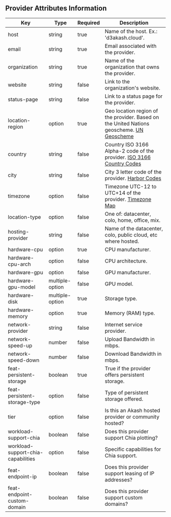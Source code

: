 ## Provider Attributes Information

| Key                         | Type               | Required | Description                                                            |
|---------------------------- |--------------------|----------|------------------------------------------------------------------------|
| host                        | string             | true     | Name of the host. Ex.: 'd3akash.cloud'.                                |
| email                       | string             | true     | Email associated with the provider.                                    |
| organization                | string             | true     | Name of the organization that owns the provider.                       |
| website                     | string             | false    | Link to the organization's website.                                    |
| status-page                 | string             | false    | Link to a status page for the provider.                                |
| location-region             | option             | true     | Geo location region of the provider. Based on the United Nations geoscheme. [UN Geoscheme](https://en.wikipedia.org/wiki/United_Nations_geoscheme) |
| country                     | string             | false    | Country ISO 3166 Alpha-2 code of the provider. [ISO 3166 Country Codes](https://en.wikipedia.org/wiki/List_of_ISO_3166_country_codes) |
| city                        | string             | false    | City 3 letter code of the provider. [Harbor Codes](https://www.hh-express.com/en/support/three_code/harbor.html) |
| timezone                    | option             | false    | Timezone UTC-12 to UTC+14 of the provider. [Timezone Map](https://www.timeanddate.com/time/map/) |
| location-type               | option             | false    | One of: datacenter, colo, home, office, mix.                            |
| hosting-provider            | string             | false    | Name of the datacenter, colo, public cloud, etc where hosted.          |
| hardware-cpu                | option             | true     | CPU manufacturer.                                                      |
| hardware-cpu-arch           | option             | false    | CPU architecture.                                                      |
| hardware-gpu                | option             | false    | GPU manufacturer.                                                      |
| hardware-gpu-model          | multiple-option    | false    | GPU model.                                                             |
| hardware-disk               | multiple-option    | true     | Storage type.                                                          |
| hardware-memory             | option             | true     | Memory (RAM) type.                                                     |
| network-provider            | string             | false    | Internet service provider.                                             |
| network-speed-up            | number             | false    | Upload Bandwidth in mbps.                                             |
| network-speed-down          | number             | false    | Download Bandwidth in mbps.                                           |
| feat-persistent-storage      | boolean            | true     | True if the provider offers persistent storage.                        |
| feat-persistent-storage-type | option             | false    | Type of persistent storage offered.                                    |
| tier                        | option             | false    | Is this an Akash hosted provider or community hosted?                 |
| workload-support-chia        | boolean            | false    | Does this provider support Chia plotting?                             |
| workload-support-chia-capabilities | option      | false    | Specific capabilities for Chia support.                                |
| feat-endpoint-ip            | boolean            | false    | Does this provider support leasing of IP addresses?                    |
| feat-endpoint-custom-domain  | boolean            | false    | Does this provider support custom domains?                             |
